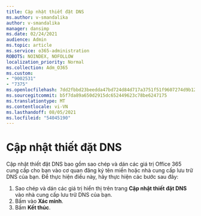 ```yaml
---
title: Cập nhật thiết đặt DNS
ms.author: v-smandalika
author: v-smandalika
manager: dansimp
ms.date: 02/24/2021
audience: Admin
ms.topic: article
ms.service: o365-administration
ROBOTS: NOINDEX, NOFOLLOW
localization_priority: Normal
ms.collection: Adm_O365
ms.custom:
- "9002531"
- "7375"
ms.openlocfilehash: 7dd2fbbd23beedda47bd724d84d717a3751f51f9607274d9b124f14463cf4b50
ms.sourcegitcommit: b5f7da89a650d2915dc652449623c78be6247175
ms.translationtype: MT
ms.contentlocale: vi-VN
ms.lasthandoff: 08/05/2021
ms.locfileid: "54045190"
---
```

# <a name="update-dns-settings"></a>Cập nhật thiết đặt DNS

Cập nhật thiết đặt DNS bao gồm sao chép và dán các giá trị Office 365 cung cấp cho bạn vào cơ quan đăng ký tên miền hoặc nhà cung cấp lưu trữ DNS của bạn. Để thực hiện điều này, hãy thực hiện các bước sau đây:

1. Sao chép và dán các giá trị hiển thị trên trang **Cập nhật thiết đặt DNS** vào nhà cung cấp lưu trữ DNS của bạn.
2. Bấm vào **Xác minh**.
3. Bấm **Kết thúc**.